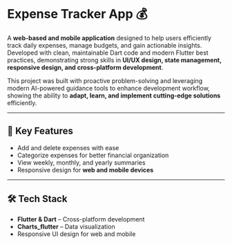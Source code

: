 # Expense Tracker App 💰

A **web-based and mobile application** designed to help users efficiently track daily expenses, manage budgets, and gain actionable insights. Developed with clean, maintainable Dart code and
modern Flutter best practices, demonstrating strong skills in **UI/UX design, state management, responsive design, and cross-platform development**.

This project was built with proactive problem-solving and leveraging modern AI-powered guidance tools to enhance development workflow, showing the ability to **adapt, learn, and
implement cutting-edge solutions** efficiently.

---

## 🚀 Key Features
- Add and delete expenses with ease
- Categorize expenses for better financial organization
- View weekly, monthly, and yearly summaries
- Responsive design for **web and mobile devices**


---

## 🛠️ Tech Stack
- **Flutter & Dart** – Cross-platform development
- **Charts_flutter** – Data visualization
- Responsive UI design for web and mobile


